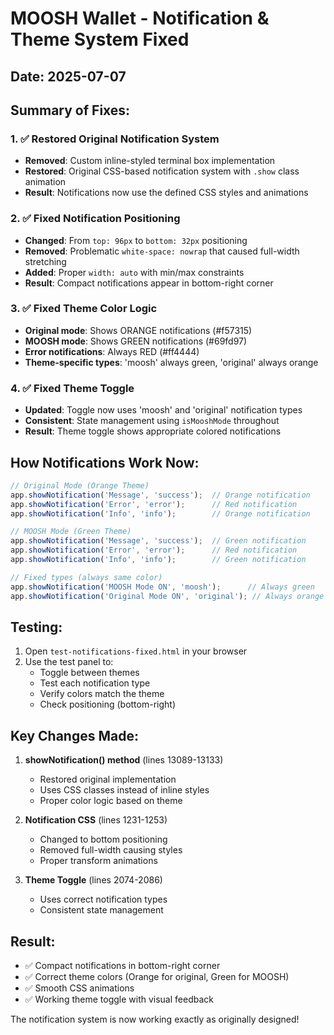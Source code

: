 # MOOSH Wallet - Notification & Theme System Fixed

## Date: 2025-07-07

## Summary of Fixes:

### 1. ✅ Restored Original Notification System
- **Removed**: Custom inline-styled terminal box implementation
- **Restored**: Original CSS-based notification system with `.show` class animation
- **Result**: Notifications now use the defined CSS styles and animations

### 2. ✅ Fixed Notification Positioning
- **Changed**: From `top: 96px` to `bottom: 32px` positioning
- **Removed**: Problematic `white-space: nowrap` that caused full-width stretching
- **Added**: Proper `width: auto` with min/max constraints
- **Result**: Compact notifications appear in bottom-right corner

### 3. ✅ Fixed Theme Color Logic
- **Original mode**: Shows ORANGE notifications (#f57315)
- **MOOSH mode**: Shows GREEN notifications (#69fd97)
- **Error notifications**: Always RED (#ff4444)
- **Theme-specific types**: 'moosh' always green, 'original' always orange

### 4. ✅ Fixed Theme Toggle
- **Updated**: Toggle now uses 'moosh' and 'original' notification types
- **Consistent**: State management using `isMooshMode` throughout
- **Result**: Theme toggle shows appropriate colored notifications

## How Notifications Work Now:

```javascript
// Original Mode (Orange Theme)
app.showNotification('Message', 'success');  // Orange notification
app.showNotification('Error', 'error');      // Red notification
app.showNotification('Info', 'info');        // Orange notification

// MOOSH Mode (Green Theme)  
app.showNotification('Message', 'success');  // Green notification
app.showNotification('Error', 'error');      // Red notification
app.showNotification('Info', 'info');        // Green notification

// Fixed types (always same color)
app.showNotification('MOOSH Mode ON', 'moosh');      // Always green
app.showNotification('Original Mode ON', 'original'); // Always orange
```

## Testing:

1. Open `test-notifications-fixed.html` in your browser
2. Use the test panel to:
   - Toggle between themes
   - Test each notification type
   - Verify colors match the theme
   - Check positioning (bottom-right)

## Key Changes Made:

1. **showNotification() method** (lines 13089-13133)
   - Restored original implementation
   - Uses CSS classes instead of inline styles
   - Proper color logic based on theme

2. **Notification CSS** (lines 1231-1253)
   - Changed to bottom positioning
   - Removed full-width causing styles
   - Proper transform animations

3. **Theme Toggle** (lines 2074-2086)
   - Uses correct notification types
   - Consistent state management

## Result:
- ✅ Compact notifications in bottom-right corner
- ✅ Correct theme colors (Orange for original, Green for MOOSH)
- ✅ Smooth CSS animations
- ✅ Working theme toggle with visual feedback

The notification system is now working exactly as originally designed!